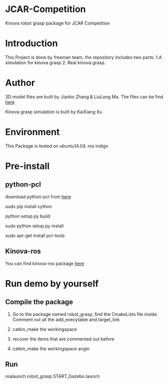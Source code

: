 # JCAR-Competition
Kinova robot grasp package for JCAR Competition

# Introduction
This Project is done by freeman team, the repository includes two parts: 1.A simulation for kinova grasp 2. Real kinova grasp.

# Author
3D model files are built by Jianbo Zhang & LiuLong Ma. The files can be find [here](https://github.com/marooncn/robot_grasp#introduction)

Kinova grasp simulation is built by KaiXiang Xu

# Environment
This Package is tested on ubuntu14.04, ros indigo

# Pre-install
## python-pcl
download python-pcl from [here](https://github.com/strawlab/python-pcl)

sudo pip install cython

python setup.py build

sudo python setup.py install

sudo apt-get install pcl-tools

## Kinova-ros
You can find kinova-ros package [here](https://github.com/Kinovarobotics/kinova-ros)

# Run demo by yourself
## Compile the package
1. Go to the package named robot_grasp, find the CmakeLists file inside. Comment out all the add_execytable and target_link

2. catkin_make the workingspace

3. recover the items that are commented out before

4. catkin_make the workingspace angin

## Run
roalaunch robot_grasp START_Gazebo.launch







